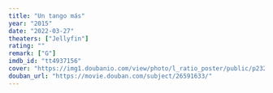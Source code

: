```yaml
---
title: "Un tango más"
year: "2015"
date: "2022-03-27"
theaters: ["Jellyfin"]
rating: ""
remark: ["G"]
imdb_id: "tt4937156"
cover: "https://img1.doubanio.com/view/photo/l_ratio_poster/public/p2321658389.jpg"
douban_url: "https://movie.douban.com/subject/26591633/"
---
```

